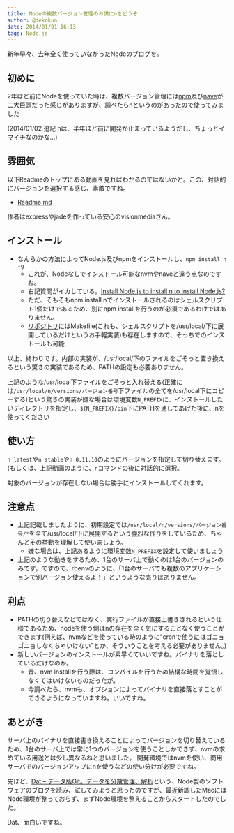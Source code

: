 ```yaml
---
title: Nodeの複数バージョン管理のお供にnをどうぞ
author: @dekokun
date: 2014/01/01 16:13
tags: Node.js
---
```


新年早々、去年全く使っていなかったNodeのブログを。

## 初めに

2年ほど前にNodeを使っていた時は、複数バージョン管理には[npm](https://github.com/creationix/nvm)及び[nave](https://github.com/isaacs/nave)が二大巨頭だった感じがありますが、調べたら[n](https://github.com/visionmedia/n)というのがあったので使ってみました

(2014/01/02 追記 nは、半年ほど前に開発が止まっているようだし、ちょっとイマイチなのかな…)

## 雰囲気

以下Readmeのトップにある動画を見ればわかるのではないかと。この、対話的にバージョンを選択する感じ、素敵ですね。

- [Readme.md](https://github.com/visionmedia/n/blob/master/Readme.md)

作者はexpressやjadeを作っている安心のvisionmediaさん。

## インストール

- なんらかの方法によってNode.js及びnpmをインストールし、`npm install n -g`
    - これが、Nodeなしでインストール可能なnvmやnaveと違う点なのですね。
    - 右記質問がイカしている。[Install Node.js to install n to install Node.js?](http://stackoverflow.com/questions/19451851/install-node-js-to-install-n-to-install-node-js)
    - ただ、そもそもnpm install nでインストールされるのはシェルスクリプト1個だけであるため、別にnpm installを行うのが必須であるわけではありません。
    - [リポジトリ](https://github.com/visionmedia/n)にはMakefile(これも、シェルスクリプトを/usr/local/下に展開しているだけというお手軽実装)も存在しますので、そっちでのインストールも可能

以上、終わりです。内部の実装が、/usr/local/下のファイルをごそっと置き換えるという驚きの実装であるため、PATHの設定も必要ありません。

上記のような/usr/local下ファイルをごそっと入れ替える(正確には`/usr/local/n/versions/バージョン番号`下ファイルの全てを/usr/local下にコピーする)という驚きの実装が嫌な場合は環境変数`N_PREFIX`に、インストールしたいディレクトリを指定し、`${N_PREFIX}/bin`下にPATHを通してあげた後に、nを使ってください

## 使い方

`n latest`や`n stable`や`n 0.11.10`のようにバージョンを指定して切り替えます。(もしくは、上記動画のように、`n`コマンドの後に対話的に選択。

対象のバージョンが存在しない場合は勝手にインストールしてくれます。

## 注意点

- 上記記載しましたように、初期設定では`/usr/local/n/versions/バージョン番号/*`を全て/usr/local/下に展開するという強烈な作りをしているため、ちゃんとその挙動を理解して使いましょう。
    - 嫌な場合は、上記あるように環境変数`N_PREFIX`を設定して使いましょう
- 上記のような動きをするため、1台のサーバ上で動くのは1台のバージョンのみです。ですので、rbenvのように、「1台のサーバでも複数のアプリケーションで別バージョン使えるよ！」というような売りはありません。

## 利点

- PATHの切り替えなどではなく、実行ファイルが直接上書きされるという仕様であるため、nodeを使う側はnの存在を全く気にすることなく使うことができます(例えば、nvmなどを使っている時のように"cronで使うにはゴニョゴニョしなくちゃいけない"とか、そういうことを考える必要がありません。)
- 新しいバージョンのインストールが素早くていいですね。バイナリを落としているだけなのか。
    - 昔、nvm installを行う際は、コンパイルを行うため結構な時間を覚悟しなくてはいけないものだったが。
    - 今調べたら、nvmも、オプションによってバイナリを直接落とすことができるようになっていますね。いいですね。

## あとがき

サーバ上のバイナリを直接書き換えることによってバージョンを切り替えているため、1台のサーバ上では常に1つのバージョンを使うことしかできず、nvmの求めている用途とは少し異なるねと思いました。
開発環境ではnvmを使い、商用サーバでのバージョンアップにnを使うなどの使い分けが必要ですね。

先ほど、[Dat – データ版Git。データを分散管理、解析](http://www.moongift.jp/2014/01/dat-データ版git。データを分散管理、解析/)という、Node製のソフトウェアのブログを読み、試してみようと思ったのですが、最近新調したMacにはNode環境が整っておらず、まずNode環境を整えることからスタートしたのでした。

Dat、面白いですね。

